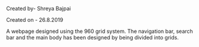 Created by- Shreya Bajpai

Created on - 26.8.2019

A webpage designed using the 960 grid system. 
The navigation bar, search bar and the main body has been designed by being divided into grids.
